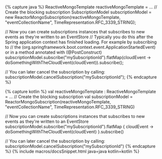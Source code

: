 {% capture java %}
ReactiveMongoTemplate reactiveMongoTemplate = ...
// Create the blocking subscription
SubscriptionModel subscriptionModel = new ReactorMongoSubscription(reactiveMongoTemplate, "eventCollectionName", TimeRepresentation.RFC_3339_STRING);

// Now you can create subscriptions instances that subscribes to new events as they're written to an EventStore
// Typically you do this after the Spring application context has finished loading. For example by subscribing to 
// the  (org.springframework.boot.context.event.ApplicationStartedEvent) or in a method annotated with (@PostConstruct) 
subscriptionModel.subscribe("mySubscriptionId").flatMap(cloudEvent -> doSomethingWithTheCloudEvent(cloudEvent)).subscribe(); 

// You can later cancel the subscription by calling:
subscriptionModel.cancelSubscription("mySubscriptionId");
{% endcapture %}

{% capture kotlin %}
val reactiveMongoTemplate : ReactiveMongoTemplate = ... 
// Create the blocking subscription
val subscriptionModel = ReactorMongoSubscription(reactiveMongoTemplate, "eventCollectionName", TimeRepresentation.RFC_3339_STRING)

// Now you can create subscriptions instances that subscribes to new events as they're written to an EventStore
subscriptionModel.subscribe("mySubscriptionId").flatMap { cloudEvent -> doSomethingWithTheCloudEvent(cloudEvent) }.subscribe()

// You can later cancel the subscription by calling:
subscriptionModel.cancelSubscription("mySubscriptionId")
{% endcapture %}
{% include macros/docsSnippet.html java=java kotlin=kotlin %}